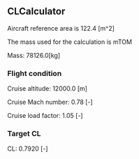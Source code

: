 ## CLCalculator

Aircraft reference area is 122.4 [m^2]

The mass used for the calculation is mTOM

Mass: 78126.0[kg]

### Flight condition

Cruise altitude: 12000.0 [m]

Cruise Mach number: 0.78 [-]

Cruise load factor: 1.05 [-]

### Target CL

CL: 0.7920 [-]

